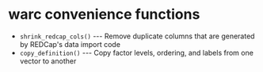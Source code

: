# warc convenience functions

- `shrink_redcap_cols()` --- Remove duplicate columns that are generated by REDCap's data import code
- `copy_definition()` --- Copy factor levels, ordering, and labels from one vector to another
